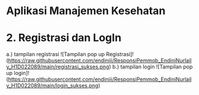 # Aplikasi Manajemen Kesehatan

# 2. Registrasi dan LogIn
a.) tampilan registrasi
![Tampilan pop up Registrasi]!(https://raw.githubusercontent.com/endiniii/ResponsiPemmob_EndiniNurlaily_H1D022089/main/registrasi_sukses.png)
b.) tampilan login
![Tampilan pop up login]!(https://raw.githubusercontent.com/endiniii/ResponsiPemmob_EndiniNurlaily_H1D022089/main/login_sukses.png)



